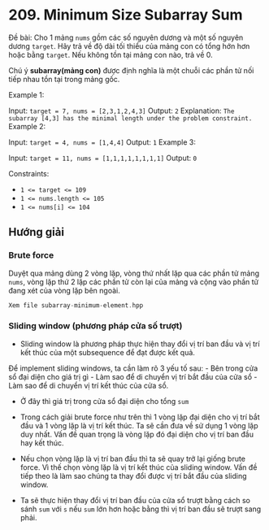 # 209. Minimum Size Subarray Sum

Đề bài: Cho 1 mảng `nums` gồm các số nguyên dương và một số nguyên dương `target`. Hãy trả về độ dài tối thiểu của mảng con có tổng hớn hơn hoặc bằng `target`. Nếu không tồn tại mảng con nào, trả về 0.

Chú ý **subarray(mảng con)** được định nghĩa là một chuỗi các phần tử nối tiếp nhau tồn tại trong mảng gốc.

Example 1:

Input: `target = 7, nums = [2,3,1,2,4,3]`
Output: `2`
Explanation: `The subarray [4,3] has the minimal length under the problem constraint.`
Example 2:

Input: `target = 4, nums = [1,4,4]`
Output: `1`
Example 3:

Input: `target = 11, nums = [1,1,1,1,1,1,1,1]`
Output: `0`
 

Constraints:

- `1 <= target <= 109`
- `1 <= nums.length <= 105`
- `1 <= nums[i] <= 104`

## Hướng giải

### Brute force

Duyệt qua mảng dùng 2 vòng lặp, vòng thứ nhất lặp qua các phần tử mảng `nums`, vòng lặp thứ 2 lặp các phần tử còn lại của mảng và cộng vào phần tử đang xét của vòng lặp bên ngoài.

```cpp
Xem file subarray-minimum-element.hpp
```

### Sliding window (phương pháp cửa số trượt)

- Sliding window là phương pháp thực hiện thay đổi vị trí ban đầu và vị trí kết thúc của một subsequence để đạt được kết quả.

Để implement sliding windows, ta cần làm rõ 3 yếu tố sau:
    - Bên trong cửa sổ đại diện cho giá trị gì
    - Làm sao để di chuyển vị trí bắt đầu của cửa sổ
    - Làm sao để di chuyển vị trí kết thúc của cửa sổ.

- Ở đây thì giá trị trong cửa sổ đại diện cho tổng `sum`

- Trong cách giải brute force như trên thì 1 vòng lặp đại diện cho vị trí bắt đầu và 1 vòng lặp là vị trí kết thúc. Ta sẽ cần đưa về sử dụng 1 vòng lặp duy nhất. Vấn đề quan trọng là vòng lặp đó đại diện cho vị trí ban đầu hay kết thúc.

- Nếu chọn vòng lặp là vị trí ban đầu thì ta sẽ quay trở lại giống brute force. Vì thế chọn vòng lặp là vị trí kết thúc của sliding window. Vấn đề tiếp theo là làm sao chúng ta thay đổi được vị trí bắt đầu của sliding window.

- Ta sẽ thực hiện thay đổi vị trí ban đầu của cửa sổ trượt bằng cách so sánh `sum` với `s` nếu `sum` lớn hơn hoặc bằng thì vị trí ban đầu sẽ trượt sang phải.



